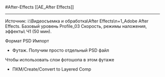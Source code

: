 #After-Effects 
[[AE_After Effects]]
__________
Источник: i:\Видеосъемка и обработка\After Effects\n+1_Adobe After Effects. Базовый уровень Profile\_03 Скорость, режимы наложения, эффекты\ Ч1 (50 мин).

Формат PSD
Импорт
- Футаж. Получим просто отдельный PSD файл

Чтобы использовать слои фотошопа в этом футаже
- ПКМ/Create/Convert to Layered Comp